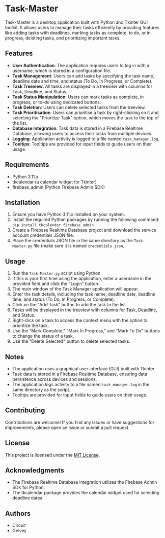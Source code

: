 # Task-Master

Task-Master is a desktop application built with Python and Tkinter GUI toolkit. It allows users to manage their tasks efficiently by providing features like adding tasks with deadlines, marking tasks as complete, to do, or in progress, deleting tasks, and prioritizing important tasks.

## Features

- **User Authentication**: The application requires users to log in with a username, which is stored in a configuration file.
- **Task Management**: Users can add tasks by specifying the task name, deadline date and time, and status (To Do, In Progress, or Complete).
- **Task Treeview**: All tasks are displayed in a treeview with columns for Task, Deadline, and Status.
- **Task Status Manipulation**: Users can mark tasks as complete, in progress, or to-do using dedicated buttons.
- **Task Deletion**: Users can delete selected tasks from the treeview.
- **Task Prioritisation**: Users can prioritise a task by right-clicking on it and selecting the "Prioritize Task" option, which moves the task to the top of the list.
- **Database Integration**: Task data is stored in a Firebase Realtime Database, allowing users to access their tasks from multiple devices.
- **Logging**: Application activity is logged to a file named `task_manager.log`.
- **Tooltips**: Tooltips are provided for input fields to guide users on their usage.

## Requirements

- Python 3.11.x
- tkcalendar (a calendar widget for Tkinter)
- firebase_admin (Python Firebase Admin SDK)

## Installation

1. Ensure you have Python 3.11.x installed on your system.
2. Install the required Python packages by running the following command: `pip install tkcalendar firebase_admin`
3. Create a Firebase Realtime Database project and download the service account credentials JSON file.
4. Place the credentials JSON file in the same directory as the `Task-Master.py` file (make sure it is named `credentials.json`.

## Usage

1. Run the `Task-Master.py` script using Python.
2. If this is your first time using the application, enter a username in the provided field and click the "Login" button.
3. The main window of the Task Manager application will appear.
4. Enter the task details, including the task name, deadline date, deadline time, and status (To Do, In Progress, or Complete).
5. Click on the "Add Task" button to add the task to the list.
6. Tasks will be displayed in the treeview with columns for Task, Deadline, and Status.
7. Right-click on a task to access the context menu with the option to prioritize the task.
8. Use the "Mark Complete," "Mark In Progress," and "Mark To Do" buttons to change the status of a task.
9. Use the "Delete Selected" button to delete selected tasks.

## Notes

- The application uses a graphical user interface (GUI) built with Tkinter.
- Task data is stored in a Firebase Realtime Database, ensuring data persistence across devices and sessions.
- The application logs activity to a file named `task_manager.log` in the same directory as the script.
- Tooltips are provided for input fields to guide users on their usage.

## Contributing

Contributions are welcome! If you find any issues or have suggestions for improvements, please open an issue or submit a pull request.

## License

This project is licensed under the [MIT License](LICENSE).

## Acknowledgments

- The Firebase Realtime Database integration utilizes the Firebase Admin SDK for Python.
- The tkcalendar package provides the calendar widget used for selecting deadline dates.

## Authors

- Circuit
- Gelvey
